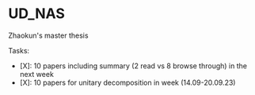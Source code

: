 # UD_NAS
Zhaokun's master thesis

Tasks:

- [X]: 10 papers including summary (2 read vs 8 browse through) in the next week
- [X]: 10 papers for unitary decomposition in week (14.09-20.09.23)
